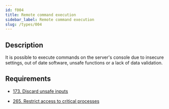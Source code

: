 ```yaml
---
id: f004
title: Remote command execution
sidebar_label: Remote command execution
slug: /types/004
---
```


## Description

It is possible to execute commands on the server's console due to insecure
settings, out of date software, unsafe functions or a lack of data validation.

## Requirements

- [173. Discard unsafe inputs](/criteria/source/173)

- [265. Restrict access to critical processes](/criteria/services/265)
